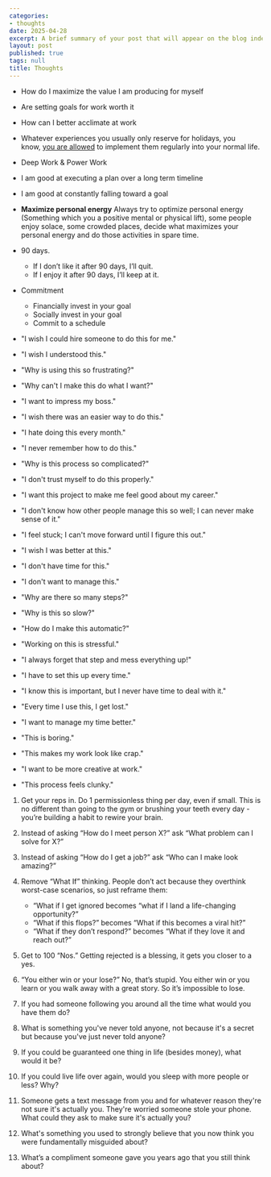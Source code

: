 ```yaml
---
categories:
- thoughts
date: 2025-04-28
excerpt: A brief summary of your post that will appear on the blog index
layout: post
published: true
tags: null
title: Thoughts
---
```


- How do I maximize the value I am producing for myself
- Are setting goals for work worth it 
- How can I better acclimate at work


- Whatever experiences you usually only reserve for holidays, you know, [you are allowed](https://milan.cvitkovic.net/writing/things_youre_allowed_to_do/) to implement them regularly into your normal life.
- Deep Work & Power Work
- I am good at executing a plan over a long term timeline 
- I am good at constantly falling toward a goal

- **Maximize personal energy** Always try to optimize personal energy (Something which you a positive mental or physical lift), some people enjoy solace, some crowded places, decide what maximizes your personal energy and do those activities in spare time.

- 90 days.
	- If I don’t like it after 90 days, I’ll quit.
	- If I enjoy it after 90 days, I’ll keep at it.
- Commitment
	- Financially invest in your goal
	- Socially invest in your goal
	- Commit to a schedule


- "I wish I could hire someone to do this for me."
    
- "I wish I understood this."
    
- "Why is using this so frustrating?"
    
- "Why can't I make this do what I want?"
    
- "I want to impress my boss."
    
- "I wish there was an easier way to do this."
    
- "I hate doing this every month."
    
- "I never remember how to do this."
    
- "Why is this process so complicated?"
    
- "I don't trust myself to do this properly."
    
- "I want this project to make me feel good about my career."
    
- "I don't know how other people manage this so well; I can never make sense of it."
    
- "I feel stuck; I can't move forward until I figure this out."
    
- "I wish I was better at this."
    
- "I don't have time for this."
    
- "I don't want to manage this."
    
- "Why are there so many steps?"
    
- "Why is this so slow?"
    
- "How do I make this automatic?"
    
- "Working on this is stressful."
    
- "I always forget that step and mess everything up!"
    
- "I have to set this up every time."
    
- "I know this is important, but I never have time to deal with it."
    
- "Every time I use this, I get lost."
    
- "I want to manage my time better."
    
- "This is boring."
    
- "This makes my work look like crap."
    
- "I want to be more creative at work."
    
- "This process feels clunky."


1. Get your reps in. Do 1 permissionless thing per day, even if small. This is no different than going to the gym or brushing your teeth every day - you’re building a habit to rewire your brain.
2. Instead of asking “How do I meet person X?” ask “What problem can I solve for X?”
3. Instead of asking “How do I get a job?” ask “Who can I make look amazing?”
4. Remove “What If” thinking. People don’t act because they overthink worst-case scenarios, so just reframe them:
    - “What if I get ignored becomes “what if I land a life-changing opportunity?”
    - “What if this flops?” becomes “What if this becomes a viral hit?”
    - “What if they don’t respond?” becomes “What if they love it and reach out?”
5. Get to 100 “Nos.” Getting rejected is a blessing, it gets you closer to a yes.
6. “You either win or your lose?” No, that’s stupid. You either win or you learn or you walk away with a great story. So it’s impossible to lose.



1. If you had someone following you around all the time what would you have them do?
2. What is something you've never told anyone, not because it's a secret but because you've just never told anyone?
3. If you could be guaranteed one thing in life (besides money), what would it be?
4. If you could live life over again, would you sleep with more people or less? Why?
5. Someone gets a text message from you and for whatever reason they're not sure it's actually you. They're worried someone stole your phone. What could they ask to make sure it's actually you?
6. What's something you used to strongly believe that you now think you were fundamentally misguided about?
7. What’s a compliment someone gave you years ago that you still think about?